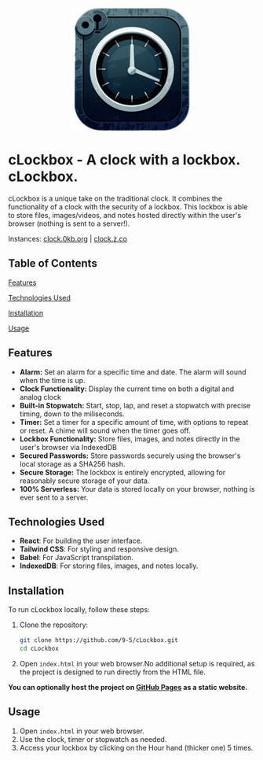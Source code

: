 <p align="center"><img src="assets\cLockbox.png" height="250" width="250"/></p>

# cLockbox - A clock with a lockbox. cLockbox.

cLockbox is a unique take on the traditional clock. It combines the functionality of a clock with the security of a lockbox. This lockbox is able to store files, images/videos, and notes hosted directly within the user's browser (nothing is sent to a server!).


Instances: [clock.0kb.org](https://clock.0kb.org) | [clock.ż.co](https://clock.ż.co/)

## Table of Contents

[Features](#features)

[Technologies Used](#technologies-used)

[Installation](#installation)

[Usage](#usage)

## Features

- **Alarm:** Set an alarm for a specific time and date. The alarm will sound when the time is up.
- **Clock Functionality:** Display the current time on both a digital and analog clock
- **Built-in Stopwatch:** Start, stop, lap, and reset a stopwatch with precise timing, down to the miliseconds.
- **Timer:** Set a timer for a specific amount of time, with options to repeat or reset. A chime will sound when the timer goes off.
- **Lockbox Functionality:** Store files, images, and notes directly in the user's browser via IndexedDB
- **Secured Passwords:** Store passwords securely using the browser's local storage as a SHA256 hash.
- **Secure Storage:** The lockbox is entirely encrypted, allowing for reasonably secure storage of your data.
- **100% Serverless:** Your data is stored locally on your browser, nothing is ever sent to a server.

## Technologies Used

- **React**: For building the user interface.
- **Tailwind CSS**: For styling and responsive design.
- **Babel**: For JavaScript transpilation.
- **IndexedDB**: For storing files, images, and notes locally.

## Installation

To run cLockbox locally, follow these steps:

1. Clone the repository:
   ```bash
   git clone https://github.com/9-5/cLockbox.git
   cd cLockbox
   ```

2. Open `index.html` in your web browser.No additional setup is required, as the project is designed to run directly from the HTML file.

**You can optionally host the project on [GitHub Pages](https://pages.github.com/) as a static website.**

## Usage
1. Open `index.html` in your web browser.
2. Use the clock, timer or stopwatch as needed.
3. Access your lockbox by clicking on the Hour hand (thicker one) 5 times.
